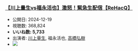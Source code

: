 ### [【川上量生vs福永活也】激怒！緊急生配信【ReHacQ】](https://www.youtube.com/watch?v=B4dT3i9oW9s)
-   公開日: 2024-12-19
-   視聴数: 368,824
-   **いいね数: 5,733**
-   出演者: [川上量生](/rehacq_fan/people/川上量生 "wikilink"), 福永活也, [高橋弘樹](/rehacq_fan/people/高橋弘樹 "wikilink")
- [![](https://img.youtube.com/vi/B4dT3i9oW9s/hqdefault.jpg)](https://www.youtube.com/watch?v=B4dT3i9oW9s)
